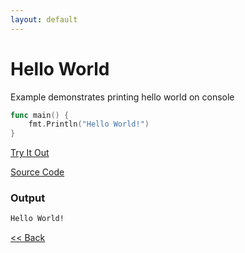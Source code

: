 ```yaml
---
layout: default
---
```


# Hello World

Example demonstrates printing hello world on console

```go
func main() {
	fmt.Println("Hello World!")
}
```

<a href='https://play.golang.org/p/bQuOiBTBOZs' target='_blank'>Try It Out</a>

[Source Code](https://github.com/sagar-jadhav/go-examples/blob/master/src/hello-world.go)

### Output

```bash
Hello World!
```

[<< Back](./)
